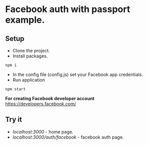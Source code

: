 Facebook auth with passport example.
==========

Setup
--------

* Clone the project.
* Install packages.
```CLI 
npm i
```
 * In the config file (config.js) set your Facebook app credentials.
 * Run application
 ```CLI 
 npm start
 ```
<b>For creating Facebook developer account</b>
https://developers.facebook.com/
 
Try it
--------
 * *localhost:3000* - home page.
 * *localhost:3000/auth/facebook* - facebook auth page.
